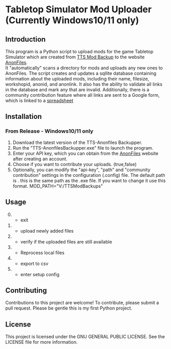 # Tabletop Simulator Mod Uploader (Currently Windows10/11 only)
## Introduction
This program is a Python script to upload mods for the game Tabletop Simulator which are created from [TTS Mod Backup](https://www.nexusmods.com/tabletopsimulator/mods/263) to the website [AnonFiles](https://anonfiles.com/).  
It "automatically" scans a directory for mods and uploads any new ones to AnonFiles.
The script creates and updates a sqllite database containing information about the uploaded mods, including their name, filesize, workshopid, anonid, and anonlink.
It also has the ability to validate all links in the database and mark any that are invalid. 
Additionally, there is a community contribution feature where all links are sent to a Google form, which is linked to a [spreadsheet](https://docs.google.com/spreadsheets/d/13npagZxitdzyb-YC1w-ZdjYuAh8aDzXhrjZBE0-zKFo/edit?usp=sharing)

## Installation 
### From Release - Windows10/11 only
1. Download the latest version of the TTS-Anonfiles Backupper.
2. Run the "TTS-AnonfilesBackupper.exe" file to launch the program.
3. Enter your API key, which you can obtain from the [AnonFiles](https://anonfiles.com/docs/api) website after creating an account.
4. Choose if you want to contribute your uploads. (true,false)
5. Optionally, you can modify the "api-key", "path" and "community contribution" settings in the configuration (.config) file.
The default path is . this is the same path as the .exe file. If you want to change it use this format. MOD_PATH="V:/TTSModBackups"

## Usage

0. - exit 
1. - upload newly added files 
2. - verify if the uploaded files are still available 
3. - Reprocess local files
4. - export to csv 
5. - enter setup config



## Contributing
Contributions to this project are welcome! To contribute, please submit a pull request.
Please be gentle this is my first Python project.

## License
This project is licensed under the GNU GENERAL PUBLIC LICENSE. See the LICENSE file for more information.
